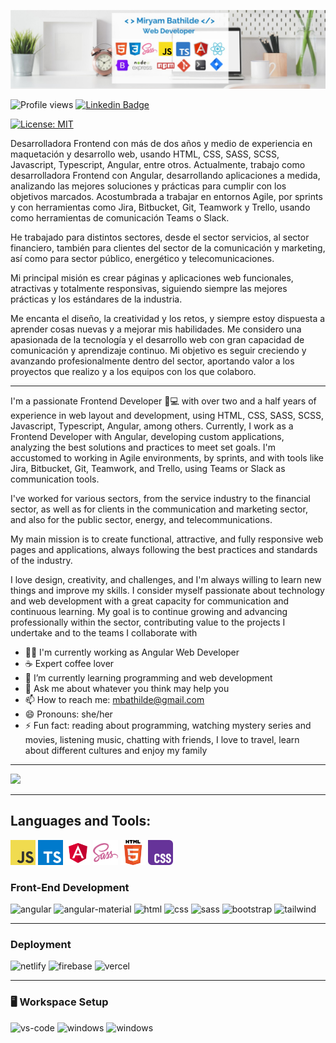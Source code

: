 ![Banner Web Developer](https://github.com/miryambathilde/miryambathilde/blob/main/banner.jpeg)

![Profile views](https://komarev.com/ghpvc/?username=miryambathilde&color=0D92F3)
[![Linkedin Badge](https://img.shields.io/badge/-Add&nbsp;Me-0B7CCF?style=flat&logo=Linkedin&logoColor=white&link=https://www.linkedin.com/in/miryambathildecrevillen/)](https://www.linkedin.com/in/miryambc/)
<p>
  <a href="#" target="_blank">
    <img alt="License: MIT" src="https://img.shields.io/badge/License-MIT-yellow.svg" />
  </a>
</p>

Desarrolladora Frontend con más de dos años y medio de experiencia en maquetación y desarrollo web, usando HTML, CSS, SASS, SCSS, Javascript, Typescript, Angular, entre otros. Actualmente, trabajo como desarrolladora Frontend con Angular, desarrollando aplicaciones a medida, analizando las mejores soluciones y prácticas para cumplir con los objetivos marcados. Acostumbrada a trabajar en entornos Agile, por sprints y con herramientas como Jira, Bitbucket, Git, Teamwork y Trello, usando como herramientas de comunicación Teams o Slack.

He trabajado para distintos sectores, desde el sector servicios, al sector financiero, también para clientes del sector de la comunicación y marketing, así como para sector público, energético y telecomunicaciones.

Mi principal misión es crear páginas y aplicaciones web funcionales, atractivas y totalmente responsivas, siguiendo siempre las mejores prácticas y los estándares de la industria. 

Me encanta el diseño, la creatividad y los retos, y siempre estoy dispuesta a aprender cosas nuevas y a mejorar mis habilidades. Me considero una apasionada de la tecnología y el desarrollo web con gran capacidad de comunicación y aprendizaje continuo. Mi objetivo es seguir creciendo y avanzando profesionalmente dentro del sector, aportando valor a los proyectos que realizo y a los equipos con los que colaboro. 

---------------------------------------------------------------------------------------------------------------

I'm a passionate Frontend Developer 👩💻 with over two and a half years of experience in web layout and development, using HTML, CSS, SASS, SCSS, Javascript, Typescript, Angular, among others. Currently, I work as a Frontend Developer with Angular, developing custom applications, analyzing the best solutions and practices to meet set goals. I'm accustomed to working in Agile environments, by sprints, and with tools like Jira, Bitbucket, Git, Teamwork, and Trello, using Teams or Slack as communication tools.

I've worked for various sectors, from the service industry to the financial sector, as well as for clients in the communication and marketing sector, and also for the public sector, energy, and telecommunications.

My main mission is to create functional, attractive, and fully responsive web pages and applications, always following the best practices and standards of the industry.

I love design, creativity, and challenges, and I'm always willing to learn new things and improve my skills. I consider myself passionate about technology and web development with a great capacity for communication and continuous learning. My goal is to continue growing and advancing professionally within the sector, contributing value to the projects I undertake and to the teams I collaborate with

- 👩‍💻 I'm currently working as Angular Web Developer
- ☕ Expert coffee lover
- 🌱 I’m currently learning programming and web development
- 💬 Ask me about whatever you think may help you
- 📫 How to reach me: mbathilde@gmail.com
- 😄 Pronouns: she/her
- ⚡ Fun fact: reading about programming, watching mystery series and movies, listening music, chatting with friends, I love to travel, learn about different cultures and enjoy my family

---




<img width="42.2%" src="https://github-readme-stats.vercel.app/api/top-langs/?username=miryambathilde&hide=ruby,php&langs_count=8&theme=react&layout=compact&line_height=52" />

---

## Languages and Tools:

<code><img height="40" src="https://raw.githubusercontent.com/github/explore/80688e429a7d4ef2fca1e82350fe8e3517d3494d/topics/javascript/javascript.png"></code>
<code><img height="40" src="https://raw.githubusercontent.com/github/explore/80688e429a7d4ef2fca1e82350fe8e3517d3494d/topics/typescript/typescript.png"></code>
<code><img height="40" src="https://raw.githubusercontent.com/github/explore/80688e429a7d4ef2fca1e82350fe8e3517d3494d/topics/angular/angular.png"></code>
<code><img height="40" src="https://raw.githubusercontent.com/github/explore/80688e429a7d4ef2fca1e82350fe8e3517d3494d/topics/sass/sass.png"></code>
<code><img height="40" src="https://raw.githubusercontent.com/github/explore/80688e429a7d4ef2fca1e82350fe8e3517d3494d/topics/html/html.png"></code>
<code><img height="40" src="https://raw.githubusercontent.com/github/explore/80688e429a7d4ef2fca1e82350fe8e3517d3494d/topics/css/css.png"></code>

### Front-End Development

![angular](https://img.shields.io/badge/Angular-991D1B?style=for-the-badge&logo=angular&logoColor=white)
![angular-material](https://img.shields.io/badge/Angular_Material-3B549C?style=for-the-badge&logo=angular&logoColor=white)
![html](https://img.shields.io/badge/HTML5-E20C1C?style=for-the-badge&logo=html5&logoColor=white)
![css](https://img.shields.io/badge/CSS3-0C54DC?style=for-the-badge&logo=css3&logoColor=white)
![sass](https://img.shields.io/badge/SASS-DF46A2?style=for-the-badge&logo=sass&logoColor=white)
![bootstrap](https://img.shields.io/badge/Bootstrap-7C0FC1?style=for-the-badge&logo=bootstrap&logoColor=white)
![tailwind](https://img.shields.io/badge/Tailwind-0DABCE?style=for-the-badge&logo=tailwindcss&logoColor=white)

---

### Deployment

![netlify](https://img.shields.io/badge/Netlify-0EB3A9?style=for-the-badge&logo=netlify&logoColor=white)
![firebase](https://img.shields.io/badge/Firebase-F19A14?style=for-the-badge&logo=firebase&logoColor=white)
![vercel](https://img.shields.io/badge/Vercel-5F5F5F?style=for-the-badge&logo=vercel&logoColor=white)

---

### 🖥️ Workspace Setup

![vs-code](https://img.shields.io/badge/VS_Code-198CCD?style=for-the-badge&logo=Visual-Studio-Code&logoColor=white)
![windows](https://img.shields.io/badge/Windows_10-2040E1?style=for-the-badge&logo=windows&logoColor=white)
![windows](https://img.shields.io/badge/Windows_11-2040E1?style=for-the-badge&logo=windows&logoColor=white)




